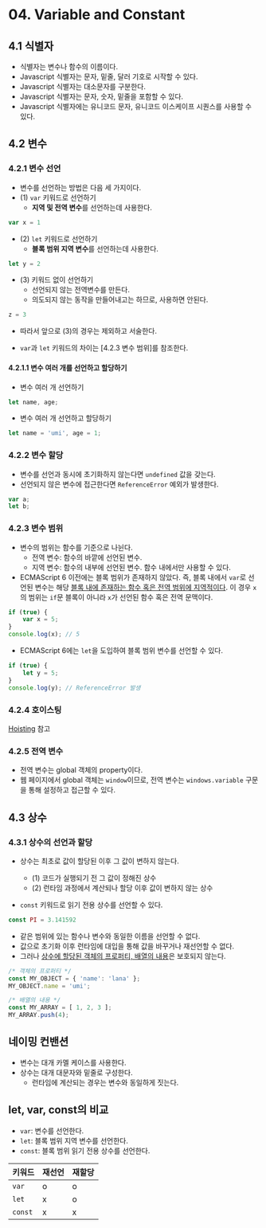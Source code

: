 # 04. Variable and Constant

## 4.1 식별자

- 식별자는 변수나 함수의 이름이다.
- Javascript 식별자는 문자, 밑줄, 달러 기호로 시작할 수 있다.
- Javascript 식별자는 대소문자를 구분한다.
- Javascript 식별자는 문자, 숫자, 밑줄을 포함할 수 있다.
- Javascript 식별자에는 유니코드 문자, 유니코드 이스케이프 시퀀스를 사용할 수 있다.



## 4.2 변수

### 4.2.1 변수 선언

- 변수를 선언하는 방법은 다음 세 가지이다.
- (1) `var` 키워드로 선언하기
  - **지역 및 전역 변수**를 선언하는데 사용한다.

```javascript
var x = 1
```

- (2) `let` 키워드로 선언하기
  - **블록 범위 지역 변수**를 선언하는데 사용한다.

```javascript
let y = 2
```

- (3) 키워드 없이 선언하기
  - 선언되지 않는 전역변수를 만든다.
  - 의도되지 않는 동작을 만들어내고는 하므로, 사용하면 안된다.

```javascript
z = 3
```



- 따라서 앞으로 (3)의 경우는 제외하고 서술한다.

- `var`과 `let` 키워드의 차이는 [4.2.3 변수 범위]를 참조한다.



#### 4.2.1.1 변수 여러 개를 선언하고 할당하기

- 변수 여러 개 선언하기

```javascript
let name, age;
```

- 변수 여러 개 선언하고 할당하기

```javascript
let name = 'umi', age = 1;
```



### 4.2.2 변수 할당

- 변수를 선언과 동시에 초기화하지 않는다면 `undefined` 값을 갖는다.
- 선언되지 않은 변수에 접근한다면 `ReferenceError` 예외가 발생한다.

```javascript
var a;
let b;
```



### 4.2.3 변수 범위

- 변수의 범위는 함수를 기준으로 나뉜다.
  - 전역 변수: 함수의 바깥에 선언된 변수.
  - 지역 변수: 함수의 내부에 선언된 변수. 함수 내에서만 사용할 수 있다.
- ECMAScript 6 이전에는 블록 범위가 존재하지 않았다. 즉, 블록 내에서 `var`로 선언된 변수는 해당 <u>블록 내에 존재하는 함수 혹은 전역 범위에 지역적이다</u>. 이 경우 `x`의 범위는  `if`문 블록이 아니라 `x`가 선언된 함수 혹은 전역 문맥이다.

```javascript
if (true) {
    var x = 5;
}
console.log(x);	// 5
```

- ECMAScript 6에는 `let`을 도입하여 블록 범위 변수를 선언할 수 있다.

```javascript
if (true) {
    let y = 5;
}
console.log(y);	// ReferenceError 발생
```



### 4.2.4 호이스팅

[Hoisting](./Hoisting.md) 참고



### 4.2.5 전역 변수

- 전역 변수는 global 객체의 property이다.
- 웹 페이지에서 global 객체는 `window`이므로, 전역 변수는 `windows.variable` 구문을 통해 설정하고 접근할 수 있다.



## 4.3 상수

### 4.3.1 상수의 선언과 할당

- 상수는 최초로 값이 할당된 이후 그 값이 변하지 않는다.
  - (1) 코드가 실행되기 전 그 값이 정해진 상수
  - (2) 런타임 과정에서 계산되나 할당 이후 값이 변하지 않는 상수

- `const` 키워드로 읽기 전용 상수를 선언할 수 있다.

```javascript
const PI = 3.141592
```

- 같은 범위에 있는 함수나 변수와 동일한 이름을 선언할 수 없다.
- 값으로 초기화 이후 런타임에 대입을 통해 값을 바꾸거나 재선언할 수 없다.
- 그러나 <u>상수에 할당된 객체의 프로퍼티, 배열의 내용</u>은 보호되지 않는다.

```javascript
/* 객체의 프로퍼티 */
const MY_OBJECT = { 'name': 'lana' };
MY_OBJECT.name = 'umi';

/* 배열의 내용 */
const MY_ARRAY = [ 1, 2, 3 ];
MY_ARRAY.push(4);
```



## 네이밍 컨밴션

- 변수는 대개 카멜 케이스를 사용한다.
- 상수는 대개 대문자와 밑줄로 구성한다.
  - 런타임에 계산되는 경우는 변수와 동일하게 짓는다.



## let, var, const의 비교

- `var`: 변수를 선언한다.
- `let`: 블록 범위 지역 변수를 선언한다.
- `const`: 블록 범위 읽기 전용 상수를 선언한다.



| 키워드  | 재선언 | 재할당 |
| ------- | ------ | ------ |
| `var`   | o      | o      |
| `let`   | x      | o      |
| `const` | x      | x      |

